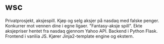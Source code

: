 # wsc

Privatprosjekt, aksjespill. Kjøp og selg aksjer på nasdaq med falske penger. Konkurrer mot vennen dine i egne ligaer. "Fantasy-aksje spill". Ekte aksjepriser hentet fra nasdaq gjennom Yahoo API. Backend i Python Flask. Frontend i vanliia JS. Kjører Jinja2-template engine og ekstern. 

